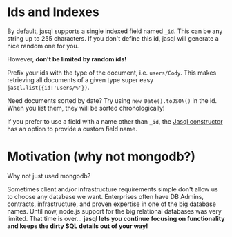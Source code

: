 # Ids and Indexes

By default, jasql supports a single indexed field named `_id`.
This can be any string up to 255 characters.
If you don't define this id, jasql will generate a nice random one for you.

However, **don't be limited by random ids!**

<i class="fa fa-lightbulb-o fa-lg"></i> Prefix your ids with the type of the document, i.e. `users/Cody`.
This makes retrieving all documents of a given type super easy `jasql.list({id:'users/%'})`.

<i class="fa fa-lightbulb-o fa-lg"></i> Need documents sorted by date? Try using `new Date().toJSON()` in the id.
When you list them, they will be sorted chronologically!

If you prefer to use a field with a name other than `_id`, the [Jasql constructor](#constructor-opts) has an option to provide a custom field name.

# Motivation (why not mongodb?)

Why not just used mongodb?

Sometimes client and/or infrastructure requirements simple don't allow us to choose any database we want.
Enterprises often have DB Admins, contracts, infrastructure, and proven expertise in one of the big database names.
Until now, node.js support for the big relational databases was very limited.
That time is over...
**jasql lets you continue focusing on functionality and keeps the dirty SQL details out of your way!**
